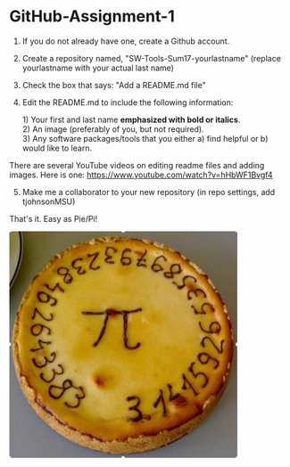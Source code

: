 # GitHub-Assignment-1

1.  If you do not already have one, create a Github account.
2.  Create a repository named, "SW-Tools-Sum17-yourlastname" (replace yourlastname with your actual last name)
3.  Check the box that says: "Add a README.md file"
4.  Edit the README.md to include the following information:

      1\)  Your first and last name __emphasized with bold or italics__.  
      2)  An image (preferably of you, but not required).  
      3)  Any software packages/tools that you either a) find helpful or b) would like to learn.
    
There are several YouTube videos on editing readme files and adding images.  Here is one:  https://www.youtube.com/watch?v=hHbWF1Bvgf4 

5.  Make me a collaborator to your new repository (in repo settings, add tjohnsonMSU)

That's it.  Easy as Pie/Pi!

![Pie/Pi Picture](Pi.JPG)
